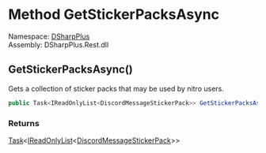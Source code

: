 # Method GetStickerPacksAsync

Namespace: [DSharpPlus](DSharpPlus.md)  
Assembly: DSharpPlus.Rest.dll

## <a id="DSharpPlus_DiscordRestClient_GetStickerPacksAsync"></a>GetStickerPacksAsync\(\)

Gets a collection of sticker packs that may be used by nitro users.

```csharp
public Task<IReadOnlyList<DiscordMessageStickerPack>> GetStickerPacksAsync()
```

### Returns

[Task](https://learn.microsoft.com/dotnet/api/system.threading.tasks.task\-1)<[IReadOnlyList](https://learn.microsoft.com/dotnet/api/system.collections.generic.ireadonlylist\-1)<[DiscordMessageStickerPack](DSharpPlus.Entities.DiscordMessageStickerPack.md)\>\>

